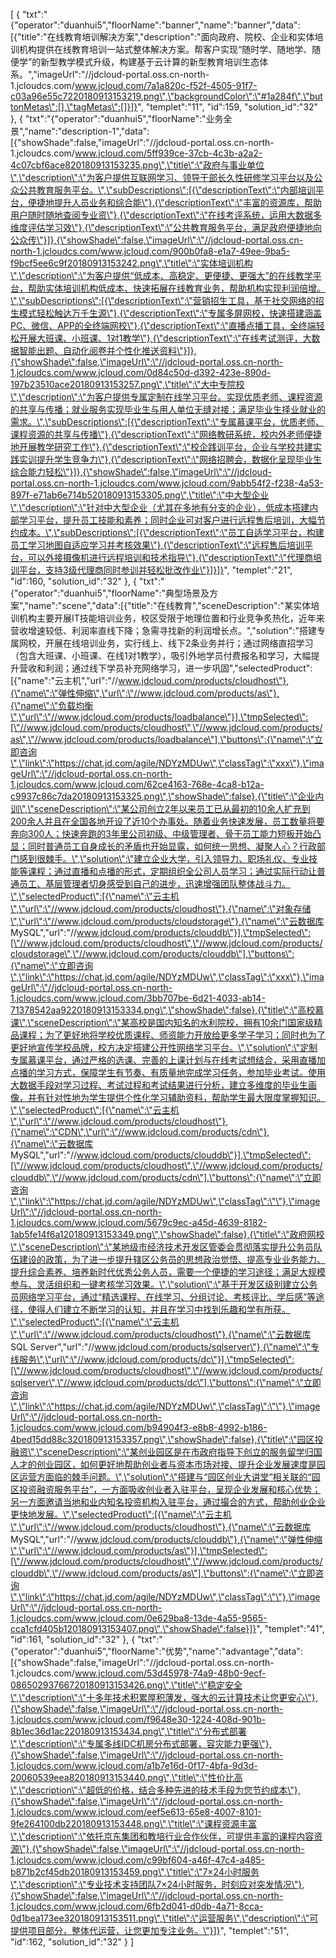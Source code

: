 [
	{
		"txt":"{\"operator\":\"duanhui5\",\"floorName\":\"banner\",\"name\":\"banner\",\"data\":[{\"title\":\"在线教育培训解决方案\",\"description\":\"面向政府、院校、企业和实体培训机构提供在线教育培训一站式整体解决方案。帮客户实现“随时学、随地学、随便学”的新型教学模式升级，构建基于云计算的新型教育培训生态体系。\",\"imageUrl\":\"//jdcloud-portal.oss.cn-north-1.jcloudcs.com/www.jcloud.com/7a1a820c-f52f-4505-91f7-c03a96e55c7220180913153219.png\",\"backgroundColor\":\"#1a284f\",\"buttonMetas\":[],\"tagMetas\":[]}]}",
		"templet":"11",
		"id":159,
		"solution_id":"32"
	},
	{
		"txt":"{\"operator\":\"duanhui5\",\"floorName\":\"业务全景\",\"name\":\"description-1\",\"data\":[{\"showShade\":false,\"imageUrl\":\"//jdcloud-portal.oss.cn-north-1.jcloudcs.com/www.jcloud.com/5ff939ce-37cb-4c3b-a2a2-4c07cbf6ace820180913153235.png\",\"title\":\"政府与事业单位\",\"description\":\"为客户提供互联网学习、领导干部长久性研修学习平台以及公众公共教育服务平台。\",\"subDescriptions\":[{\"descriptionText\":\"内部培训平台，便捷地提升人员业务和综合能\"},{\"descriptionText\":\"丰富的资源库，帮助用户随时随地查阅专业资\"},{\"descriptionText\":\"在线考评系统，运用大数据多维度评估学习效\"},{\"descriptionText\":\"公共教育服务平台，满足政府便捷地向公众传\"}]},{\"showShade\":false,\"imageUrl\":\"//jdcloud-portal.oss.cn-north-1.jcloudcs.com/www.jcloud.com/900b0fa8-e1a7-49ee-9ba5-f9bcf5ee6c9f20180913153242.png\",\"title\":\"实体培训机构\",\"description\":\"为客户提供“低成本、高稳定、更便捷、更强大”的在线教学平台，帮助实体培训机构低成本、快速拓展在线教育业务，帮助机构实现利润倍增。\",\"subDescriptions\":[{\"descriptionText\":\"营销招生工具，基于社交网络的招生模式轻松触达万千生源\"},{\"descriptionText\":\"专属多屏网校，快速搭建涵盖PC、微信、APP的全终端网校\"},{\"descriptionText\":\"直播点播工具，全终端轻松开展大班课、小班课、1对1教学\"},{\"descriptionText\":\"在线考试测评，大数据智能出题、自动化阅卷并个性化推送资料\"}]},{\"showShade\":false,\"imageUrl\":\"//jdcloud-portal.oss.cn-north-1.jcloudcs.com/www.jcloud.com/0d84c50d-d392-423e-890d-197b23510ace20180913153257.png\",\"title\":\"大中专院校\",\"description\":\"为客户提供专属定制在线学习平台。实现优质老师、课程资源的共享与传播；就业服务实现毕业生与用人单位无缝对接；满足毕业生择业就业的需求。\",\"subDescriptions\":[{\"descriptionText\":\"专属慕课平台，优质老师、课程资源的共享与传播\"},{\"descriptionText\":\"网络教研系统，校内外老师便捷地开展教学研究工作\"},{\"descriptionText\":\"校企践训平台，企业与学校共建实践实训提升学生竞争力\"},{\"descriptionText\":\"网络招聘会，数据化呈现毕业生综合能力轻松\"}]},{\"showShade\":false,\"imageUrl\":\"//jdcloud-portal.oss.cn-north-1.jcloudcs.com/www.jcloud.com/9abb54f2-f238-4a53-897f-e71ab6e714b520180913153305.png\",\"title\":\"中大型企业\",\"description\":\"针对中大型企业（尤其在多地有分支的企业），低成本搭建内部学习平台，提升员工技能和素养；同时企业可对客户进行远程售后培训，大幅节约成本。\",\"subDescriptions\":[{\"descriptionText\":\"员工自适学习平台，构建员工学习地图自适应学习并考核效果\"},{\"descriptionText\":\"远程售后培训平台，可以外接摄像机进行远程培训和技术指导\"},{\"descriptionText\":\"代理商培训平台，支持3级代理商同时参训并轻松批改作业\"}]}]}",
		"templet":"21",
		"id":160,
		"solution_id":"32"
	},
	{
		"txt":"{\"operator\":\"duanhui5\",\"floorName\":\"典型场景及方案\",\"name\":\"scene\",\"data\":[{\"title\":\"在线教育\",\"sceneDescription\":\"某实体培训机构主要开展IT技能培训业务，校区受限于地理位置和行业竞争炙热化，近年来营收增速较低、利润率直线下降；急需寻找新的利润增长点。\",\"solution\":\"搭建专属网校，开展在线培训业务，实行线上、线下2条业务并行；通过网络直招学习（包含大班课、小班课、在线1对1教学），吸引外地学员付费报名和学习，大幅提升营收和利润；通过线下学员补充网络学习，进一步巩固\",\"selectedProduct\":[{\"name\":\"云主机\",\"url\":\"//www.jdcloud.com/products/cloudhost\"},{\"name\":\"弹性伸缩\",\"url\":\"//www.jdcloud.com/products/as\"},{\"name\":\"负载均衡\",\"url\":\"//www.jdcloud.com/products/loadbalance\"}],\"tmpSelected\":[\"//www.jdcloud.com/products/cloudhost\",\"//www.jdcloud.com/products/as\",\"//www.jdcloud.com/products/loadbalance\"],\"buttons\":{\"name\":\"立即咨询\",\"link\":\"https://chat.jd.com/agile/NDYzMDUw\",\"classTag\":\"xxx\"},\"imageUrl\":\"//jdcloud-portal.oss.cn-north-1.jcloudcs.com/www.jcloud.com/62ce4163-768e-4ca8-b12a-c9937c86c7da20180913153325.png\",\"showShade\":false},{\"title\":\"企业内训\",\"sceneDescription\":\"某公司创立2年以来员工已从最初的10余人扩充到200余人并且在全国各地开设了近10个办事处。随着业务快速发展，员工数量将要奔向300人；快速奔跑的3年里公司初级、中级管理者、骨干员工能力短板开始凸显；同时普通员工自身成长的矛盾也开始显露，如何统一思想、凝聚人心？行政部门感到很棘手。\",\"solution\":\"建立企业大学，引入领导力、职场礼仪、专业技能等课程；通过直播和点播的形式，定期组织全公司人员学习；通过实际行动让普通员工、基层管理者切身感受到自己的进步，迅速增强团队整体战斗力。\",\"selectedProduct\":[{\"name\":\"云主机\",\"url\":\"//www.jdcloud.com/products/cloudhost\"},{\"name\":\"对象存储\",\"url\":\"//www.jdcloud.com/products/cloudstorage\"},{\"name\":\"云数据库 MySQL\",\"url\":\"//www.jdcloud.com/products/clouddb\"}],\"tmpSelected\":[\"//www.jdcloud.com/products/cloudhost\",\"//www.jdcloud.com/products/cloudstorage\",\"//www.jdcloud.com/products/clouddb\"],\"buttons\":{\"name\":\"立即咨询\",\"link\":\"https://chat.jd.com/agile/NDYzMDUw\",\"classTag\":\"xxx\"},\"imageUrl\":\"//jdcloud-portal.oss.cn-north-1.jcloudcs.com/www.jcloud.com/3bb707be-6d21-4033-ab14-71378542aa9220180913153334.png\",\"showShade\":false},{\"title\":\"高校慕课\",\"sceneDescription\":\"某高校是国内知名的水利院校，拥有10余门国家级精品课程；为了更好地将学校优质课程、师资能力开放给更多学子学习；同时也为了更好地宣传学校品牌，校方决定搭建公开性网络学习平台。\",\"solution\":\"定制专属慕课平台，通过严格的选课、完善的上课计划与在线考试想结合，采用直播加点播的学习方式，保障学生有节奏、有质量地完成学习任务，参加毕业考试。使用大数据手段对学习过程、考试过程和考试结果进行分析，建立多维度的毕业生画像，并有针对性地为学生提供个性化学习辅助资料，帮助学生最大限度掌握知识。\",\"selectedProduct\":[{\"name\":\"云主机\",\"url\":\"//www.jdcloud.com/products/cloudhost\"},{\"name\":\"CDN\",\"url\":\"//www.jdcloud.com/products/cdn\"},{\"name\":\"云数据库 MySQL\",\"url\":\"//www.jdcloud.com/products/clouddb\"}],\"tmpSelected\":[\"//www.jdcloud.com/products/cloudhost\",\"//www.jdcloud.com/products/clouddb\",\"//www.jdcloud.com/products/cdn\"],\"buttons\":{\"name\":\"立即咨询\",\"link\":\"https://chat.jd.com/agile/NDYzMDUw\",\"classTag\":\"\"},\"imageUrl\":\"//jdcloud-portal.oss.cn-north-1.jcloudcs.com/www.jcloud.com/5679c9ec-a45d-4639-8182-1ab5fe14f6a120180913153349.png\",\"showShade\":false},{\"title\":\"政府网校\",\"sceneDescription\":\"某地级市经济技术开发区管委会贯彻落实提升公务员队伍建设的政策，为了进一步提升辖区公务员的思想政治觉悟、提高专业业务能力、提升综合素养、培养新时代优秀公务人员，需要一个便捷的学习途径；满足大规模参与、灵活组织和一键考核学习效果。\",\"solution\":\"基于开发区级别建立公务员网络学习平台，通过“精选课程、在线学习、分组讨论、考核评比、学后感”等途径，使得人们建立不断学习的认知，并且在学习中找到乐趣和学有所获。\",\"selectedProduct\":[{\"name\":\"云主机\",\"url\":\"//www.jdcloud.com/products/cloudhost\"},{\"name\":\"云数据库 SQL Server\",\"url\":\"//www.jdcloud.com/products/sqlserver\"},{\"name\":\"专线服务\",\"url\":\"//www.jdcloud.com/products/dc\"}],\"tmpSelected\":[\"//www.jdcloud.com/products/cloudhost\",\"//www.jdcloud.com/products/sqlserver\",\"//www.jdcloud.com/products/dc\"],\"buttons\":{\"name\":\"立即咨询\",\"link\":\"https://chat.jd.com/agile/NDYzMDUw\",\"classTag\":\"\"},\"imageUrl\":\"//jdcloud-portal.oss.cn-north-1.jcloudcs.com/www.jcloud.com/b94904f3-e8b8-4992-b186-4bed15dd88c320180913153357.png\",\"showShade\":false},{\"title\":\"园区投融资\",\"sceneDescription\":\"某创业园区是在市政府指导下创立的服务留学归国人才的创业园区，如何更好地帮助创业者与资本市场对接、提升企业发展速度是园区运营方面临的棘手问题。\",\"solution\":\"搭建与“园区创业大讲堂”相关联的“园区投资融资服务平台”，一方面吸收创业者入驻平台，呈现企业发展和核心优势；另一方面邀请当地和业内知名投资机构入驻平台，通过撮合的方式，帮助创业企业更快地发展。\",\"selectedProduct\":[{\"name\":\"云主机\",\"url\":\"//www.jdcloud.com/products/cloudhost\"},{\"name\":\"云数据库 MySQL\",\"url\":\"//www.jdcloud.com/products/clouddb\"},{\"name\":\"弹性伸缩\",\"url\":\"//www.jdcloud.com/products/as\"}],\"tmpSelected\":[\"//www.jdcloud.com/products/cloudhost\",\"//www.jdcloud.com/products/clouddb\",\"//www.jdcloud.com/products/as\"],\"buttons\":{\"name\":\"立即咨询\",\"link\":\"https://chat.jd.com/agile/NDYzMDUw\",\"classTag\":\"\"},\"imageUrl\":\"//jdcloud-portal.oss.cn-north-1.jcloudcs.com/www.jcloud.com/0e629ba8-13de-4a55-9565-cca1cfd405b120180913153407.png\",\"showShade\":false}]}",
		"templet":"41",
		"id":161,
		"solution_id":"32"
	},
	{
		"txt":"{\"operator\":\"duanhui5\",\"floorName\":\"优势\",\"name\":\"advantage\",\"data\":[{\"showShade\":false,\"imageUrl\":\"//jdcloud-portal.oss.cn-north-1.jcloudcs.com/www.jcloud.com/53d45978-74a9-48b0-9ecf-08650293766720180913153426.png\",\"title\":\"稳定安全\",\"description\":\"十多年技术积累厚积薄发，强大的云计算技术让您更安心\"},{\"showShade\":false,\"imageUrl\":\"//jdcloud-portal.oss.cn-north-1.jcloudcs.com/www.jcloud.com/f9648e30-1224-408d-901b-8b1ec36d1ac220180913153434.png\",\"title\":\"分布式部署\",\"description\":\"专属多线IDC机房分布式部署，容灾能力更强\"},{\"showShade\":false,\"imageUrl\":\"//jdcloud-portal.oss.cn-north-1.jcloudcs.com/www.jcloud.com/a1b7e16d-0f17-4bfa-9d3d-20060539eea820180913153440.png\",\"title\":\"性价比高\",\"description\":\"超低的价格，结合多种先进的技术手段为您节约成本\"},{\"showShade\":false,\"imageUrl\":\"//jdcloud-portal.oss.cn-north-1.jcloudcs.com/www.jcloud.com/eef5e613-65e8-4007-8101-9fe264100db220180913153448.png\",\"title\":\"课程资源丰富\",\"description\":\"依托京东集团和教培行业合作伙伴，可提供丰富的课程内容资源\"},{\"showShade\":false,\"imageUrl\":\"//jdcloud-portal.oss.cn-north-1.jcloudcs.com/www.jcloud.com/c99bf604-a46f-47c4-a485-b871b2cf45db20180913153459.png\",\"title\":\"7×24小时服务\",\"description\":\"专业技术支持团队7×24小时服务，时刻应对突发情况\"},{\"showShade\":false,\"imageUrl\":\"//jdcloud-portal.oss.cn-north-1.jcloudcs.com/www.jcloud.com/6fb2d041-d0db-4a71-8cca-0d1bea173ee320180913153511.png\",\"title\":\"运营服务\",\"description\":\"可提供项目部分，整体代运营，让您更加专注业务。\"}]}",
		"templet":"51",
		"id":162,
		"solution_id":"32"
	}
]